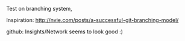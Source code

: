 
Test on branching system,

Inspiration:
http://nvie.com/posts/a-successful-git-branching-model/

github: Insights/Network seems to look good :)
